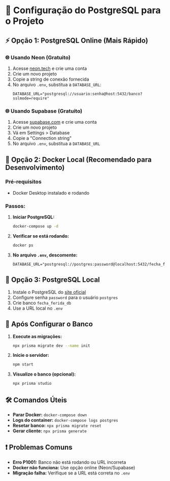 # 🐘 Configuração do PostgreSQL para o Projeto

## ⚡ Opção 1: PostgreSQL Online (Mais Rápido)

### 🌐 Usando Neon (Gratuito)
1. Acesse [neon.tech](https://neon.tech) e crie uma conta
2. Crie um novo projeto
3. Copie a string de conexão fornecida
4. No arquivo `.env`, substitua a `DATABASE_URL`:
   ```env
   DATABASE_URL="postgresql://usuario:senha@host:5432/banco?sslmode=require"
   ```

### 🌐 Usando Supabase (Gratuito)
1. Acesse [supabase.com](https://supabase.com) e crie uma conta
2. Crie um novo projeto
3. Vá em Settings > Database
4. Copie a "Connection string" 
5. No arquivo `.env`, substitua a `DATABASE_URL`

## 🐳 Opção 2: Docker Local (Recomendado para Desenvolvimento)

### Pré-requisitos
- Docker Desktop instalado e rodando

### Passos:
1. **Iniciar PostgreSQL:**
   ```bash
   docker-compose up -d
   ```

2. **Verificar se está rodando:**
   ```bash
   docker ps
   ```

3. **No arquivo `.env`, descomente:**
   ```env
   DATABASE_URL="postgresql://postgres:password@localhost:5432/fecha_ferida_db"
   ```

## 🔧 Opção 3: PostgreSQL Local

1. Instale o PostgreSQL do [site oficial](https://www.postgresql.org/download/)
2. Configure senha `password` para o usuário `postgres`
3. Crie banco `fecha_ferida_db`
4. Use a URL local no `.env`

## 🚀 Após Configurar o Banco

1. **Execute as migrações:**
   ```bash
   npx prisma migrate dev --name init
   ```

2. **Inicie o servidor:**
   ```bash
   npm start
   ```

3. **Visualize o banco (opcional):**
   ```bash
   npx prisma studio
   ```

## 🛠️ Comandos Úteis

- **Parar Docker:** `docker-compose down`
- **Logs do container:** `docker-compose logs postgres`
- **Resetar banco:** `npx prisma migrate reset`
- **Gerar cliente:** `npx prisma generate`

## ❗ Problemas Comuns

- **Erro P1001:** Banco não está rodando ou URL incorreta
- **Docker não funciona:** Use opção online (Neon/Supabase)
- **Migração falha:** Verifique se a URL está correta no `.env`